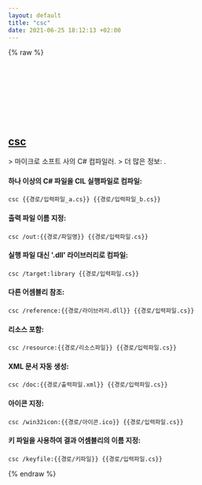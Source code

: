 ```yaml
---
layout: default
title: "csc"
date: 2021-06-25 18:12:13 +02:00
---
```

{% raw %}
<h2 id="csc">
  <a href="/ko/common/csc.html">csc</a> <a href="#csc"><svg class="icon">
    <use href="/assets/images/unicode_sprite.svg#link" />
  </svg></a>
</h2>
> 마이크로 소프트 사의 C# 컴파일러.
> 더 많은 정보: <https://docs.microsoft.com/dotnet/csharp/language-reference/compiler-options/command-line-building-with-csc-exe>.

#### 하나 이상의 C# 파일을 CIL 실행파일로 컴파일:
```shell
csc {{경로/입력파일_a.cs}} {{경로/입력파일_b.cs}}
```
#### 출력 파일 이름 지정:
```shell
csc /out:{{경로/파일명}} {{경로/입력파일.cs}}
```
#### 실행 파일 대신 '.dll' 라이브러리로 컴파일:
```shell
csc /target:library {{경로/입력파일.cs}}
```
#### 다른 어셈블리 참조:
```shell
csc /reference:{{경로/라이브러리.dll}} {{경로/입력파일.cs}}
```
#### 리소스 포함:
```shell
csc /resource:{{경로/리소스파일}} {{경로/입력파일.cs}}
```
#### XML 문서 자동 생성:
```shell
csc /doc:{{경로/출력파일.xml}} {{경로/입력파일.cs}}
```
#### 아이콘 지정:
```shell
csc /win32icon:{{경로/아이콘.ico}} {{경로/입력파일.cs}}
```
#### 키 파일을 사용하여 결과 어셈블리의 이름 지정:
```shell
csc /keyfile:{{경로/키파일}} {{경로/입력파일.cs}}
```
{% endraw %}
